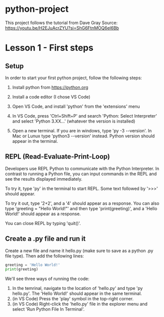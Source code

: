 # python-project

This project follows the tutorial from Dave Gray
Source: https://youtu.be/H2EJuAcrZYU?si=ShG6FtnMOQ6el6Bb

# Lesson 1 - First steps

## Setup

In order to start your first python project, follow the following steps:

1. Install python from https://python.org

2. Install a code editor (I chose VS Code)

3. Open VS Code, and install 'python' from the 'extensions' menu

4. In VS Code, press 'Ctrl+Shift+P' and search 'Python: Select Interpreter' and select 'Python 3.XX...' (whatever the version is installed)

5. Open a new terminal. If you are in windows, type 'py -3 --version'. In Mac or Lunux type 'python3 --version' instead. Python version should appear in the terminal.

## REPL (Read-Evaluate-Print-Loop)

Developers use REPL Python to communicate with the Python Interpreter. In contrast to running a Python file, you can input commands in the REPL and see the results displayed immediately.

To try it, type 'py' in the terminal to start REPL. Some text followed by '>>>' should appear.

To try it out, type '2+2', and a '4' should appear as a response. You can also type 'greeting = "Hello World!"' and then type 'print(greeting)', and a 'Hello World!' should appear as a response.

You can close REPL by typing 'quit()'.

## Create a .py file and run it

Create a new file and name it hello.py (make sure to save as a python .py file type). Then add the following lines:

```python
greeting = 'Hello World!'
print(greeting)
```

We'll see three ways of running the code:

1. In the temrinal, navigate to the location of 'hello.py' and type 'py hello.py'. The 'Hello World!' should appear in the same terminal.
2. (in VS Code) Press the 'play' symbol in the top-right corner.
3. (in VS Code) Right-click the 'hello.py' file in the explorer menu and select 'Run Python File In Terminal'.
